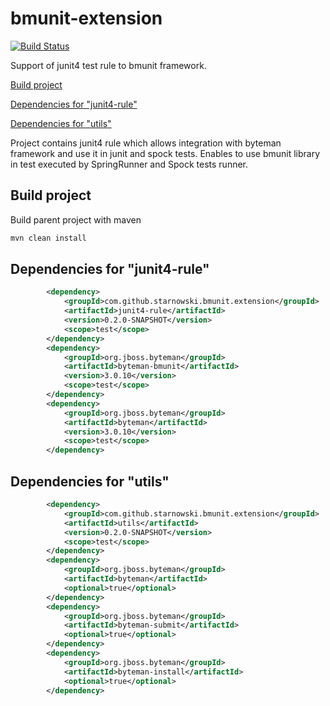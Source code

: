 # bmunit-extension

[![Build Status](https://travis-ci.org/starnowski/bmunit-extension.svg?branch=master)](https://travis-ci.org/starnowski/bmunit-extension)

Support of junit4 test rule to bmunit framework.

[Build project](#build-project)

[Dependencies for "junit4-rule"](dependencies-for-junit4-rule)

[Dependencies for "utils"](dependencies-for-utils)

Project contains junit4 rule which allows integration with byteman framework and use it in junit and spock tests.
Enables to use bmunit library in test executed by SpringRunner and Spock tests runner.


## Build project
Build parent project with maven
```sh
mvn clean install
```

## Dependencies for "junit4-rule"
```xml
        <dependency>
            <groupId>com.github.starnowski.bmunit.extension</groupId>
            <artifactId>junit4-rule</artifactId>
            <version>0.2.0-SNAPSHOT</version>
            <scope>test</scope>
        </dependency>
        <dependency>
            <groupId>org.jboss.byteman</groupId>
            <artifactId>byteman-bmunit</artifactId>
            <version>3.0.10</version>
            <scope>test</scope>
        </dependency>
        <dependency>
            <groupId>org.jboss.byteman</groupId>
            <artifactId>byteman</artifactId>
            <version>3.0.10</version>
            <scope>test</scope>
        </dependency>
```

## Dependencies for "utils"
```xml
        <dependency>
            <groupId>com.github.starnowski.bmunit.extension</groupId>
            <artifactId>utils</artifactId>
            <version>0.2.0-SNAPSHOT</version>
            <scope>test</scope>
        </dependency>
        <dependency>
            <groupId>org.jboss.byteman</groupId>
            <artifactId>byteman</artifactId>
            <optional>true</optional>
        </dependency>
        <dependency>
            <groupId>org.jboss.byteman</groupId>
            <artifactId>byteman-submit</artifactId>
            <optional>true</optional>
        </dependency>
        <dependency>
            <groupId>org.jboss.byteman</groupId>
            <artifactId>byteman-install</artifactId>
            <optional>true</optional>
        </dependency>
```